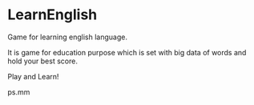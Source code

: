 # LearnEnglish
Game for learning english language.

It is game for education purpose which is set with big data of words and hold your best score.

Play and Learn!

ps.mm
